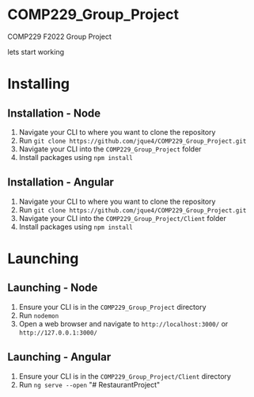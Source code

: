 # COMP229_Group_Project
COMP229 F2022 Group Project

lets start working


# Installing
## Installation - Node
1. Navigate your CLI to where you want to clone the repository
2. Run `git clone https://github.com/jque4/COMP229_Group_Project.git`
3. Navigate your CLI into the `COMP229_Group_Project` folder
3. Install packages using `npm install`

## Installation - Angular
1. Navigate your CLI to where you want to clone the repository
2. Run `git clone https://github.com/jque4/COMP229_Group_Project.git`
3. Navigate your CLI into the `COMP229_Group_Project/Client` folder
3. Install packages using `npm install`

# Launching
## Launching - Node
1. Ensure your CLI is in the `COMP229_Group_Project` directory
2. Run `nodemon`
3. Open a web browser and navigate to `http://localhost:3000/` or `http://127.0.0.1:3000/`

## Launching - Angular
1. Ensure your CLI is in the `COMP229_Group_Project/Client` directory
2. Run `ng serve --open`
"# RestaurantProject" 
